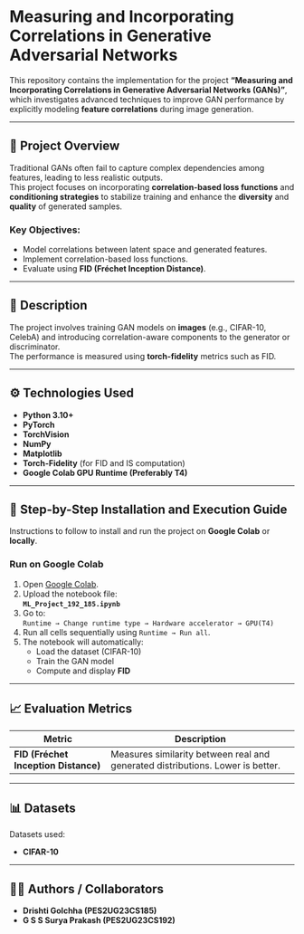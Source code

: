 # Measuring and Incorporating Correlations in Generative Adversarial Networks

This repository contains the implementation for the project **“Measuring and Incorporating Correlations in Generative Adversarial Networks (GANs)”**, which investigates advanced techniques to improve GAN performance by explicitly modeling **feature correlations** during image generation.

---

## 🧠 Project Overview

Traditional GANs often fail to capture complex dependencies among features, leading to less realistic outputs.  
This project focuses on incorporating **correlation-based loss functions** and **conditioning strategies** to stabilize training and enhance the **diversity** and **quality** of generated samples.

### Key Objectives:
- Model correlations between latent space and generated features.  
- Implement correlation-based loss functions.  
- Evaluate using **FID (Fréchet Inception Distance)**.

---

## 🧩 Description

The project involves training GAN models on **images** (e.g., CIFAR-10, CelebA) and introducing correlation-aware components to the generator or discriminator.  
The performance is measured using **torch-fidelity** metrics such as FID.

---

## ⚙️ Technologies Used

- **Python 3.10+**
- **PyTorch**
- **TorchVision**
- **NumPy**
- **Matplotlib**
- **Torch-Fidelity** (for FID and IS computation)
- **Google Colab GPU Runtime (Preferably T4)**

---

## 🚀 Step-by-Step Installation and Execution Guide

Instructions to follow to install and run the project on **Google Colab** or **locally**.

### Run on Google Colab
1. Open [Google Colab](https://colab.research.google.com/).
2. Upload the notebook file:  
   **`ML_Project_192_185.ipynb`**
3. Go to:  
   `Runtime → Change runtime type → Hardware accelerator → GPU(T4)`
4. Run all cells sequentially using `Runtime → Run all`.
5. The notebook will automatically:
   - Load the dataset (CIFAR-10)
   - Train the GAN model
   - Compute and display **FID**

---

## 📈 Evaluation Metrics

| Metric | Description |
|---------|--------------|
| **FID (Fréchet Inception Distance)** | Measures similarity between real and generated distributions. Lower is better. |

---

## 📊 Datasets

Datasets used:
- **CIFAR-10**

---

## 👩‍💻 Authors / Collaborators

- **Drishti Golchha (PES2UG23CS185)**  
- **G S S Surya Prakash (PES2UG23CS192)**  
